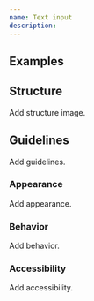 ```yaml
---
name: Text input
description: 
---
```


## Examples

<story-viewer story-name="base-form-form-input--default" title="Text input"></story-viewer>

## Structure

<todo>Add structure image.</todo>

## Guidelines

<todo>Add guidelines.</todo>

### Appearance

<todo>Add appearance.</todo>

### Behavior

<todo>Add behavior.</todo>

### Accessibility

<todo>Add accessibility.</todo>

